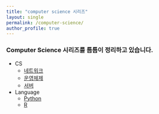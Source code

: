 ```yaml
---
title: "computer science 시리즈"
layout: single
permalink: /computer-science/
author_profile: true
---  
```

### Computer Science 시리즈를 틈틈이 정리하고 있습니다.  
- CS
  - [네트워크](/cs/cs_network_1)
  - [운영체제](/cs/cs_os_1)
  - [서버](/cs/cs_server_1)
- Language
  - [Python](/cs/cs_python_1)
  - [R](/cs/cs_R_1)

